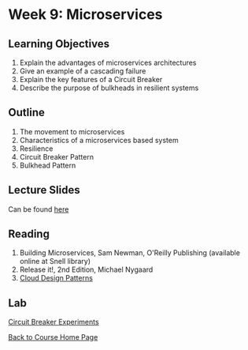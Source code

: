 # Week 9: Microservices

## Learning Objectives
1. Explain the advantages of microservices architectures
1. Give an example of a cascading failure
1. Explain the key features of a Circuit Breaker
1. Describe the purpose of bulkheads in resilient systems

## Outline
1. The movement to microservices
1. Characteristics of a microservices based system
1. Resilience 
1. Circuit Breaker Pattern
1. Bulkhead Pattern

## Lecture Slides
Can be found [here](https://gortonator.github.io/bsds-6650/lectures/week-9-microservices/BSDS-2019-week-9.pdf)

## Reading
1. Building Microservices, Sam Newman, O'Reilly Publishing (available online at Snell library)
1. Release it!, 2nd Edition, Michael Nygaard
1. [Cloud Design Patterns](https://docs.microsoft.com/en-us/azure/architecture/patterns/)

## Lab 
[Circuit Breaker Experiments](https://gortonator.github.io/bsds-6650/labs/lab-9)

[Back to Course Home Page](https://gortonator.github.io/bsds-6650/)
